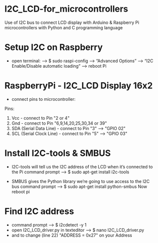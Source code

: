 # I2C_LCD-for_microcontrollers
Use of I2C bus to connect LCD display with Arduino &amp; Raspberry Pi microcontrollers with Python and C programming language

# Setup I2C on Raspberry

- open terminal:
  --> $ sudo raspi-config
  --> “Advanced Options”
  --> “I2C Enable/Disable automatic loading”
  --> reboot Pi
  
# RaspberryPi - I2C_LCD Display 16x2

- connect pins to microcontroller:

Pins:
1. Vcc - connect to Pin "2 or 4"
2. Gnd - connect to Pin "6,9,14,20,25,30,34 or 39"
3. SDA (Serial Data Line) - connect to Pin "3" --> "GPIO 02"
4. SCL (Serial Clock Line) - connect to Pin "5" --> "GPIO 03"
  

# Install I2C-tools & SMBUS

- I2C-tools will tell us the I2C address of the LCD when it’s connected to the Pi
    command prompt --> $ sudo apt-get install i2c-tools
    
- SMBUS gives the Python library we’re going to use access to the I2C bus
    command prompt --> $ sudo apt-get install python-smbus
    Now reboot pi

# Find I2C address
 
- command prompt --> $ i2cdetect -y 1
- open I2C_LCD_driver.py in texteditor --> $ nano I2C_LCD_driver.py
- and to change (line 22) "ADDRESS = 0x27" on your Address
